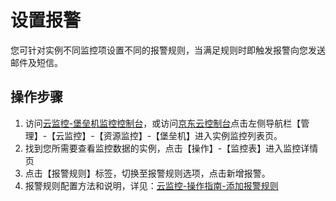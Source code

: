 # 设置报警
您可针对实例不同监控项设置不同的报警规则，当满足规则时即触发报警向您发送邮件及短信。

## 操作步骤
1. 访问[云监控-堡垒机监控控制台](https://cms-console.jdcloud.com/monitor/resource/auto/bastion)，或访问[京东云控制台](https://console.jdcloud.com/)点击左侧导航栏【管理】-【云监控】-【资源监控】-【堡垒机】进入实例监控列表页。
2. 找到您所需要查看监控数据的实例，点击【操作】-【监控表】进入监控详情页
3. 点击【报警规则】标签，切换至报警规则选项，点击新增报警。
4. 报警规则配置方法和说明，详见：[云监控-操作指南-添加报警规则](https://docs.jdcloud.com/cn/monitoring/add-rule)

